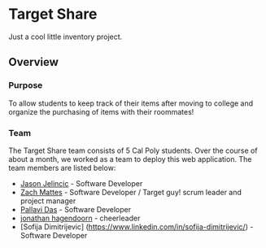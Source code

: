 # Target Share

Just a cool little inventory project.

## Overview

### Purpose

To allow students to keep track of their items after moving to college and organize the purchasing of items with their roommates!

### Team

The Target Share team consists of 5 Cal Poly students. Over the course of about a month, we worked as a team to deploy this web application. The team members are listed below:

- [Jason Jelincic](https://www.linkedin.com/in/jasonjelincic/) - Software Developer
- [Zach Mattes](https://www.linkedin.com/in/zachmattes/) - Software Developer / Target guy! scrum leader and project manager
- [Pallavi Das](https://www.linkedin.com/in/palldas/) - Software Developer
- [jonathan hagendoorn](https://www.linkedin.com/in/jonathan-t-hagendoorn/) - cheerleader
- [Sofija Dimitrijevic] (https://www.linkedin.com/in/sofija-dimitrijevic/) - Software Developer
